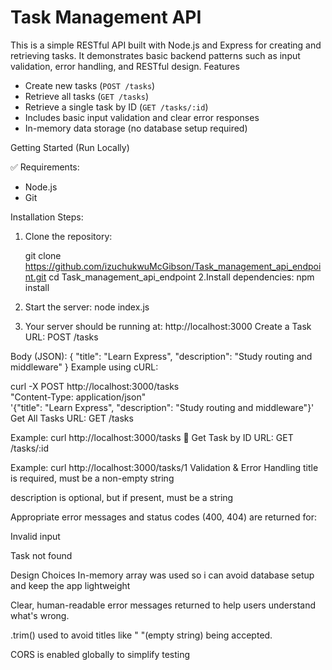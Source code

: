# Task Management API

This is a simple RESTful API built with Node.js and Express for creating and retrieving tasks. It demonstrates basic backend patterns such as input validation, error handling, and RESTful design.
 Features

- Create new tasks (`POST /tasks`)
- Retrieve all tasks (`GET /tasks`)
- Retrieve a single task by ID (`GET /tasks/:id`)
- Includes basic input validation and clear error responses
- In-memory data storage (no database setup required)

 Getting Started (Run Locally)

 ✅ Requirements:
- Node.js 
- Git

 Installation Steps:

1. Clone the repository:

   git clone https://github.com/izuchukwuMcGibson/Task_management_api_endpoint.git
   cd Task_management_api_endpoint
2.Install dependencies:
   npm install
3. Start the server:
   node index.js
4. Your server should be running at:
   http://localhost:3000
 Create a Task
URL: POST /tasks

Body (JSON):
{
  "title": "Learn Express",
  "description": "Study routing and middleware"
}
Example using cURL:

curl -X POST http://localhost:3000/tasks \
"Content-Type: application/json" \
'{"title": "Learn Express", "description": "Study routing and middleware"}'
 Get All Tasks
URL: GET /tasks

Example:
curl http://localhost:3000/tasks
📌 Get Task by ID
URL: GET /tasks/:id

Example:
curl http://localhost:3000/tasks/1
Validation & Error Handling
title is required, must be a non-empty string

description is optional, but if present, must be a string

Appropriate error messages and status codes (400, 404) are returned for:

Invalid input

Task not found

 Design Choices
In-memory array  was used so i can avoid database setup and keep the app lightweight 

Clear, human-readable error messages returned to help users understand what's wrong.

.trim() used to avoid titles like " "(empty string) being accepted.

CORS is enabled globally  to simplify testing 



